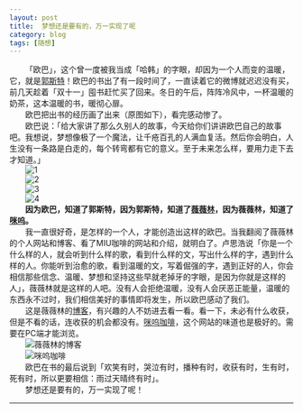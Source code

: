 ```yaml
---
layout: post  
title:  梦想还是要有的，万一实现了呢  
category: blog  
tags: [随想]  
---
```

&emsp;&emsp;「欧巴」，这个曾一度被我当成「哈韩」的字眼，却因为一个人而变的温暖，它，就是[郭斯特](http://baike.baidu.com/view/8799882.htm)！欧巴的书出了有一段时间了，一直读着它的微博就迟迟没有买，前几天趁着「双十一」囤书赶忙买了回来。冬日的午后，阵阵冷风中，一杯温暖的奶茶，这本温暖的书，暖彻心扉。    
&emsp;&emsp;欧巴把出书的经历画了出来（原图如下），看完感动惨了。  
&emsp;&emsp;欧巴说：「给大家讲了那么久别人的故事，今天给你们讲讲欧巴自己的故事吧。我想说，梦想像极了一个魔法，让千疮百孔的人满血复活。然后你会明白，人生没有一条路是白走的，每个转弯都有它的意义。至于未来怎么样，要用力走下去才知道。」  
&emsp;&emsp;![1](http://cdn.28story.com/github/20141114gst1.jpg?imageView2/2/w/320)  
&emsp;&emsp;![2](http://cdn.28story.com/github/20141114gst2.jpg?imageView2/2/w/320)  
&emsp;&emsp;![3](http://cdn.28story.com/github/20141114gst3.jpg?imageView2/2/w/320)  
&emsp;&emsp;![4](http://cdn.28story.com/github/20141114gst4.jpg?imageView2/2/w/320)   
&emsp;&emsp;**因为欧巴，知道了郭斯特，因为郭斯特，知道了[薇薇林](http://www.viviling.com)，因为薇薇林，知道了[咪呜](http://miucafe.com)。**  
&emsp;&emsp;我一直很好奇，是怎样的一个人，才能创造出这样的欧巴。当我翻阅了薇薇林的个人网站和博客、看了MIU咖啡的网站和介绍，就明白了。卢思浩说「你是一个什么样的人，就会听到什么样的歌，看到什么样的文，写出什么样的字，遇到什么样的人。你能听到治愈的歌，看到温暖的文，写着倔强的字，遇到正好的人，你会相信那些信念、温暖、梦想和坚持这些早就老掉牙的字眼，是因为你就是这样的人」，薇薇林就是这样的人吧。没有人会拒绝温暖，没有人会厌恶正能量，温暖的东西永不过时，我们相信美好的事情即将发生，所以欧巴感动了我们。    
&emsp;&emsp;这是薇薇林的[博客](http://viviling.com)，有兴趣的人不妨进去看一看。看一下，未必有什么收获，但是不看的话，连收获的机会都没有。[咪呜咖啡](http://miucafe.com)，这个网站的味道也是极好的。需要在PC端才能浏览。  
&emsp;&emsp;![薇薇林的博客](http://cdn.28story.com/github/2014111403.jpg?imageView2/2/w/300)  
&emsp;&emsp;![咪呜咖啡](http://cdn.28story.com/github/2014111402.jpg?imageView2/2/w/300)   
&emsp;&emsp;欧巴在书的最后说到「欢笑有时，哭泣有时，播种有时，收获有时，生有时，死有时，所以更要相信：雨过天晴终有时」。  
&emsp;&emsp;梦想还是要有的，万一实现了呢！   
- - -

